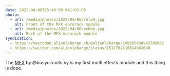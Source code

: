 ```yaml
---
date: 2022-04-06T15:46:50.641+02:00
photo:
  - url: /media/photos/2022/04/06/7nlo9.jpg
    alt: Front of the MFX eurorack module
  - url: /media/photos/2022/04/06/ocbbe.jpg
    alt: Back of the MFX eurorack module
syndication:
  - https://mastodon.alienlebarge.ch/@alienlebarge/108085438942702982
  - https://twitter.com/alienlebarge/status/1511702416814661640
---
```

The [MFX](https://busycircuits.com/alm032/) by @busycircuits by is my first multi effects module and this thing is dope.

